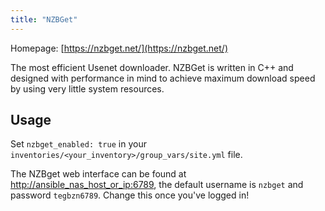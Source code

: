 ```yaml
---
title: "NZBGet"
---
```


Homepage: [https://nzbget.net/](https://nzbget.net/)

The most efficient Usenet downloader. NZBGet is written in C++ and designed with performance in mind to achieve maximum download speed by using very little system resources.

## Usage

Set `nzbget_enabled: true` in your `inventories/<your_inventory>/group_vars/site.yml` file.

The NZBget web interface can be found at [http://ansible_nas_host_or_ip:6789](http://ansible_nas_host_or_ip:6789), the default username is `nzbget` and password `tegbzn6789`. Change this once you've logged in!

